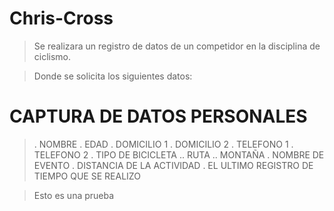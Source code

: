 # Chris-Cross

> Se realizara un registro de datos de un competidor en la disciplina de ciclismo.

> Donde se solicita los siguientes datos:

# CAPTURA DE DATOS PERSONALES
>. NOMBRE
>. EDAD
>. DOMICILIO 1
>. DOMICILIO 2
>. TELEFONO 1
>. TELEFONO 2
>. TIPO DE BICICLETA
>.. RUTA
>.. MONTAÑA
>. NOMBRE DE EVENTO
>. DISTANCIA DE LA ACTIVIDAD
>. EL ULTIMO REGISTRO DE TIEMPO QUE SE REALIZO

>Esto es una prueba
